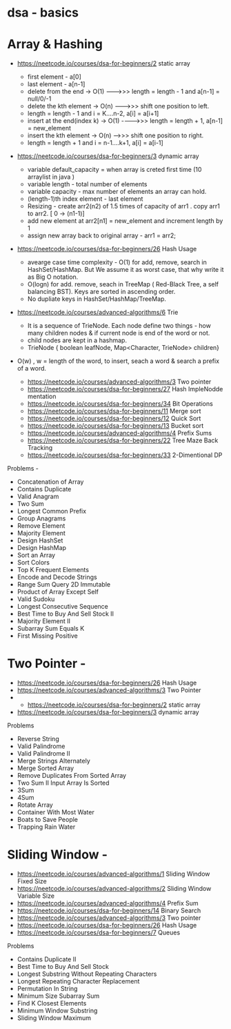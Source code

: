 # dsa  - basics


# Array & Hashing 
- https://neetcode.io/courses/dsa-for-beginners/2 static array
   - first element  - a[0]
   - last element  - a[n-1]
   - delete from the end -> O(1) --->>> length = length - 1 and a[n-1] = null/0/-1
   - delete the kth element -> O(n) --->>> shift one position to left. 
   - length = length - 1 and i = K....n-2, a[i] = a[i+1]
   - insert at the end(index k) -> O(1)  ---->>> length = length + 1, a[n-1] = new_element
   - insert the kth element -> O(n) -->>> shift one position to right. 
   - length = length + 1 and  i = n-1....k+1, a[i] = a[i-1]
   
- https://neetcode.io/courses/dsa-for-beginners/3 dynamic array
  - variable default_capacity = when array is creted first time (10 arraylist in java )
  - variable length -  total number of elements
  - variable capacity - max number of elements an array can hold.
  - (length-1)th index element - last element
  - Resizing - create arr2(n2) of 1.5 times of capacity of arr1 . copy arr1 to arr2. [ 0 -> (n1-1)]
  - add new element at arr2[n1] = new_element and increment length by 1
  - assign new array back to original array - arr1 = arr2;
- https://neetcode.io/courses/dsa-for-beginners/26 Hash Usage
  - avearge case time complexity - O(1) for add, remove, search in HashSet/HashMap. But We assume it as worst case, that why write it as Big O notation.
  - O(logn) for add. remove, seach in TreeMap ( Red-Black Tree, a self balancing BST). Keys are sorted in ascending order.
  - No dupliate keys in HashSet/HashMap/TreeMap.
- https://neetcode.io/courses/advanced-algorithms/6 Trie
  - It is a sequence of TrieNode. Each node define two things - how many children nodes & if current node is end of the word or not.
  - child nodes are kept in a hashmap.
  - TrieNode { boolean leafNode, Map<Character, TrieNode> children}
- O(w) , w = length of the word, to insert, seach a word & search a prefix of a word.
  - https://neetcode.io/courses/advanced-algorithms/3 Two pointer
  - https://neetcode.io/courses/dsa-for-beginners/27 Hash ImpleNodde mentation
  - https://neetcode.io/courses/dsa-for-beginners/34 Bit Operations
  - https://neetcode.io/courses/dsa-for-beginners/11 Merge sort
  - https://neetcode.io/courses/dsa-for-beginners/12 Quick Sort
   - https://neetcode.io/courses/dsa-for-beginners/13 Bucket sort
  - https://neetcode.io/courses/advanced-algorithms/4 Prefix Sums
  - https://neetcode.io/courses/dsa-for-beginners/22 Tree Maze Back Tracking
  - https://neetcode.io/courses/dsa-for-beginners/33 2-Dimentional DP

Problems   - 

  - Concatenation of Array   	
  - Contains Duplicate   	
  - Valid Anagram   	
  - Two Sum   	
  - Longest Common Prefix   	
  - Group Anagrams   	
  - Remove Element   	
  - Majority Element   	
  - Design HashSet	
  - Design HashMap	
  - Sort an Array   	
  - Sort Colors   	
  - Top K Frequent Elements   	
  - Encode and Decode Strings   	
  - Range Sum Query 2D Immutable	
  - Product of Array Except Self   	
  - Valid Sudoku   	
  - Longest Consecutive Sequence   	
  - Best Time to Buy And Sell Stock II   	
  - Majority Element II   	
  - Subarray Sum Equals K   	
  - First Missing Positive   


# Two Pointer   - 


  - https://neetcode.io/courses/dsa-for-beginners/26 Hash Usage
  - https://neetcode.io/courses/advanced-algorithms/3 Two Pointer
  -  -  https://neetcode.io/courses/dsa-for-beginners/2 static array
  - https://neetcode.io/courses/dsa-for-beginners/3 dynamic array


Problems

  - Reverse String   	
  - Valid Palindrome   	
  - Valid Palindrome II   	
  - Merge Strings Alternately   	
  - Merge Sorted Array   	
  - Remove Duplicates From Sorted Array   	
  - Two Sum II Input Array Is Sorted   	
  - 3Sum   	
  - 4Sum   	
  - Rotate Array   	
  - Container With Most Water   	
  - Boats to Save People   	
  - Trapping Rain Water


# Sliding Window   - 

  - https://neetcode.io/courses/advanced-algorithms/1 Sliding Window Fixed Size
  - https://neetcode.io/courses/advanced-algorithms/2 Sliding Window Variable Size
  - https://neetcode.io/courses/advanced-algorithms/4 Prefix Sum
  - https://neetcode.io/courses/dsa-for-beginners/14 Binary Search
  - https://neetcode.io/courses/advanced-algorithms/3 Two pointer
 -  https://neetcode.io/courses/dsa-for-beginners/26 Hash Usage
  - https://neetcode.io/courses/dsa-for-beginners/7 Queues



Problems

  - Contains Duplicate II   	
  - Best Time to Buy And Sell Stock   	
  - Longest Substring Without Repeating Characters   	
  - Longest Repeating Character Replacement   	
  - Permutation In String   	
  - Minimum Size Subarray Sum   	
  - Find K Closest Elements   	
  - Minimum Window Substring   	
  - Sliding Window Maximum   

